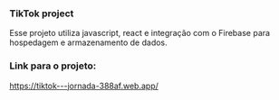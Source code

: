### TikTok project
Esse projeto utiliza javascript, react e integração com o Firebase para hospedagem e armazenamento de dados. 

### Link para o projeto:
https://tiktok---jornada-388af.web.app/
